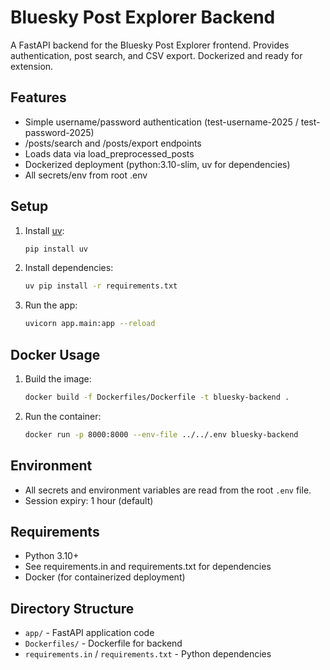 # Bluesky Post Explorer Backend

A FastAPI backend for the Bluesky Post Explorer frontend. Provides authentication, post search, and CSV export. Dockerized and ready for extension.

## Features
- Simple username/password authentication (test-username-2025 / test-password-2025)
- /posts/search and /posts/export endpoints
- Loads data via load_preprocessed_posts
- Dockerized deployment (python:3.10-slim, uv for dependencies)
- All secrets/env from root .env

## Setup

1. Install [uv](https://github.com/astral-sh/uv):
   ```sh
   pip install uv
   ```
2. Install dependencies:
   ```sh
   uv pip install -r requirements.txt
   ```
3. Run the app:
   ```sh
   uvicorn app.main:app --reload
   ```

## Docker Usage

1. Build the image:
   ```sh
   docker build -f Dockerfiles/Dockerfile -t bluesky-backend .
   ```
2. Run the container:
   ```sh
   docker run -p 8000:8000 --env-file ../../.env bluesky-backend
   ```

## Environment
- All secrets and environment variables are read from the root `.env` file.
- Session expiry: 1 hour (default)

## Requirements
- Python 3.10+
- See requirements.in and requirements.txt for dependencies
- Docker (for containerized deployment)

## Directory Structure
- `app/` - FastAPI application code
- `Dockerfiles/` - Dockerfile for backend
- `requirements.in` / `requirements.txt` - Python dependencies 